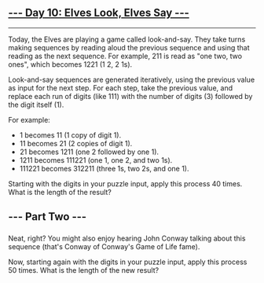 ## [--- Day 10: Elves Look, Elves Say ---](https://adventofcode.com/2015/day/10)

---

Today, the Elves are playing a game called look-and-say. They take turns making sequences by reading aloud the previous sequence and using that reading as the next sequence. For example, 211 is read as "one two, two ones", which becomes 1221 (1 2, 2 1s).

Look-and-say sequences are generated iteratively, using the previous value as input for the next step. For each step, take the previous value, and replace each run of digits (like 111) with the number of digits (3) followed by the digit itself (1).

For example:

* 1 becomes 11 (1 copy of digit 1).
* 11 becomes 21 (2 copies of digit 1).
* 21 becomes 1211 (one 2 followed by one 1).
* 1211 becomes 111221 (one 1, one 2, and two 1s).
* 111221 becomes 312211 (three 1s, two 2s, and one 1).

Starting with the digits in your puzzle input, apply this process 40 times. What is the length of the result?

## --- Part Two ---
###

Neat, right? You might also enjoy hearing John Conway talking about this sequence (that's Conway of Conway's Game of Life fame).

Now, starting again with the digits in your puzzle input, apply this process 50 times. What is the length of the new result?
